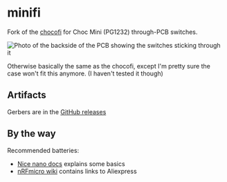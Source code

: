 # minifi

Fork of the [chocofi](https://github.com/pashutk/chocofi) for Choc Mini (PG1232) through-PCB switches.

![Photo of the backside of the PCB showing the switches sticking through it](/images/backside.jpg)

Otherwise basically the same as the chocofi, except I'm pretty sure the case won't fit this anymore. (I haven't tested it though)

## Artifacts

Gerbers are in the [GitHub releases](https://github.com/Rouji/minifi/releases)

## By the way

Recommended batteries:

- [Nice nano docs](https://nicekeyboards.com/docs/nice-nano/#recommended-batteries-and-sockets) explains some basics
- [nRFmicro wiki](https://github.com/joric/nrfmicro/wiki/Batteries#301230) contains links to Aliexpress
